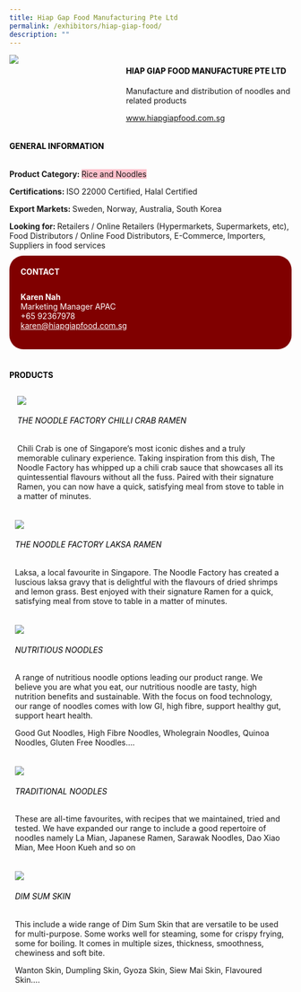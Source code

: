 ```yaml
---
title: Hiap Gap Food Manufacturing Pte Ltd
permalink: /exhibitors/hiap-giap-food/
description: ""
---
```

<head>
	<div class="flex-paragraph">
		<!--hi there! this is a comment and will provide you with instructional guides-->
		<!--insert booth number here!-->
		<p style="text-transform: uppercase"></p></div>
			<div class="flex-container" style="display: flex; flex-wrap: wrap;">
				<!--insert DOWNLOAD link of company logo between the " marks!-->
			<div class="card sgds" style="flex: 1 1 40%; display: block;"><img src="https://drive.google.com/uc?id=1a8lsJknuKzbpCuS3tdQ3WN9qWy5eNKn-&export=download"></div>
	<div class="card-sgds" style="flex: 1 1 58%; display: block; margin-left: 3px">
		<h4 style="text-transform: uppercase; color: black;"><!--insert the exhibitor's name between the <b> tags here--><b>Hiap Giap Food Manufacture Pte Ltd</b></h4><!--insert the exhibitor's description between the <p> tags here-->
		<p>Manufacture and distribution of noodles and related products</p>
		<!--insert the exhibitor's website link, making sure there is "https:// www." present please. make sure the entire https link goes in between the " marks-->
		<p><a href="https://www.hiapgiapfood.com.sg" target="_blank"><!--insert the www website link here (no need for https)-->www.hiapgiapfood.com.sg</a></p>
	</div>
</div>
</head>

<body>
	<h4 style="text-transform: uppercase; color: black;"><b>General Information</b></h4>
		<div class="flex-container" style="display: flex; flex-wrap: wrap;">
			<div class="card sgds" style="flex: 1 1 65%; display: block; align-self: stretch">
			<div class="flex-paragraph">
			<p><b>Product Category: </b><span style=" background-color: pink; border-radius: 10 px;"><!--insert the exhibitor's pdt cat between the <p> tags here-->Rice and Noodles</span></p> 
				<p><b>Certifications: </b><!--insert all the exhibitor's certifications between the </b> and </p> here-->ISO 22000 Certified, Halal Certified</p>
			<p><b>Export Markets: </b><!--insert all the exhibitor's export markets between the </b> and </p> here-->Sweden, Norway, Australia, South Korea</p>
			<p style="margin-bottom: 10px;"><b>Looking for: </b><!--insert all the exhibitor's potential business partners between the </b> and </p> here-->Retailers / Online Retailers (Hypermarkets, Supermarkets, etc), Food Distributors / Online Food Distributors, E-Commerce, Importers, Suppliers in food services</p>
			</div>
		</div>
		<div class="card sgds" style="flex: 1 1 35%; padding: 10px; display: block; background-color: maroon; border-radius: 25px; align-self: center;">
		<h4 style="color: white; margin-top: 10px; margin-left: 10px;">CONTACT</h4>
		<div class="flex-paragraph">
			<!--replace with exhibitor's: -->
			<p style="padding: 10px; color: white;"><b><!-- POC name-->Karen Nah</b><br><!-- designation-->Marketing Manager APAC<br><!--contact number-->+65 92367978<br><!-- for linking purposes, insert their email after "mailto:"...--><a href="mailto:karen@hiapgiapfood.com.sg" style="color: white;"><!--...and also include the display email before </a> here-->karen@hiapgiapfood.com.sg</a></p>
		</div>
			</div>
		</div>
	<br>
		<h4 style="text-transform: uppercase; color: black;"><b>products</b></h4>
<div style="display: flex; flex-wrap: wrap;">
  <div class="card sgds" style="flex: 1 1 47%; margin: 10px; display: block;"><!--insert the exhibitor's DOWNLOAD image for product between the " marks here-->
	<div class="flex-image" style="display: block;"><img src="https://drive.google.com/uc?id=1pymCnGp4dU0VBXRNXRTiySh8SRiVYHtx&export=download"></div>
	<div class="flex-paragraph">
		<h6 style="text-transform: uppercase; color: black;"><!--insert product name before </h6> and product description after <p>-->The Noodle Factory Chilli Crab Ramen</h6>
		<p>Chili Crab is one of Singapore’s most iconic dishes and a truly memorable culinary experience. Taking inspiration from this dish, The Noodle Factory has whipped up a chili crab sauce that showcases all its quintessential flavours without all the fuss. Paired with their signature Ramen, you can now have a quick, satisfying meal from stove to table in a matter of minutes.</p></div>
	</div>
		<div class="card sgds" style="flex: 1 1 47%; margin: 10px; display: block;">
		<div class="flex-image" style="display: block;"><img src="https://drive.google.com/uc?id=1lbgqjHR5gTeip16sqq34iXg37LdyyMdV&export=download"></div>
	<div class="flex-paragraph">
		<h6 style="text-transform: uppercase; color: black;">  
The Noodle Factory Laksa Ramen</h6>
		<p>Laksa, a local favourite in Singapore. The Noodle Factory has created a luscious laksa gravy that is delightful with the flavours of dried shrimps and lemon grass. Best enjoyed with their signature Ramen for a quick, satisfying meal from stove to table in a matter of minutes.</p></div>
	</div>
		<div class="card sgds" style="flex: 1 1 47%; margin: 10px; display: block;">
		<div class="flex-image" style="display: block;"><img src="https://drive.google.com/uc?id=1ngab_mFRewajC_h0z2fdO4VruGtIZ1Zy&export=download"></div>
	<div class="flex-paragraph">
		<h6 style="text-transform: uppercase; color: black;">Nutritious Noodles</h6>
		<p>A range of nutritious noodle options leading our product range. We believe you are what you eat, our nutritious noodle are tasty, high nutrition benefits and sustainable. With the focus on food technology, our range of noodles comes with low GI, high fibre, support healthy gut, support heart health.

Good Gut Noodles, High Fibre Noodles, Wholegrain Noodles, Quinoa Noodles, Gluten Free Noodles….</p></div>
		</div>
		<div class="card sgds" style="flex: 1 1 47%; margin: 10px; display: block;">
		<div class="flex-image" style="display: block;"><img src="https://drive.google.com/uc?id=1n6lg-SF-7SlkV9xeVzs6fmHTzi4utohD&export=download"></div>
	<div class="flex-paragraph">
		<h6 style="text-transform: uppercase; color: black;">Traditional Noodles</h6>
		<p>These are all-time favourites, with recipes that we maintained, tried and tested. We have expanded our range to include a good repertoire of noodles namely La Mian, Japanese Ramen, Sarawak Noodles, Dao Xiao Mian, Mee Hoon Kueh and so on</p></div>
	</div>
		<div class="card sgds" style="flex: 1 1 47%; margin: 10px; display: block;">
		<div class="flex-image" style="display: block;"><img src="https://drive.google.com/u/0/uc?id=1hUbtoyTcKR4jgp7hvMp1eYQp0tNFONUt&export=download"></div>
	<div class="flex-paragraph">
		<h6 style="text-transform: uppercase; color: black;">Dim Sum Skin</h6>
		<p>This include a wide range of Dim Sum Skin that are versatile to be used for multi-purpose. Some works well for steaming, some for crispy frying, some for boiling. It comes in multiple sizes, thickness, smoothness, chewiness and soft bite.

Wanton Skin, Dumpling Skin, Gyoza Skin, Siew Mai Skin, Flavoured Skin….</p></div>
	</div>
	<!--don't delete these 2 tags. double check how the layout looks on the right too and lemme know if there are any problems! thank u so much for ur hardwork!-->
	</div>
</body>